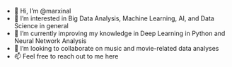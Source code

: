 - 👋 Hi, I’m @marxinal
- 👀 I’m interested in Big Data Analysis, Machine Learning, AI, and Data Science in general
- 🌱 I’m currently improving my knowledge in Deep Learning in Python and Neural Network Analysis 
- 💞️ I’m looking to collaborate on music and movie-related data analyses 
- 📫 Feel free to reach out to me here 

<!---
marxinal/marxinal is a ✨ special ✨ repository because its `README.md` (this file) appears on your GitHub profile.
You can click the Preview link to take a look at your changes.
--->
